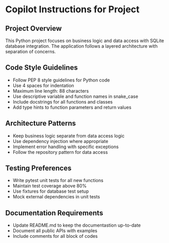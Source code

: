 # Copilot Instructions for Project

## Project Overview
This Python project focuses on business logic and data access with SQLite database integration. The application follows a layered architecture with separation of concerns.

## Code Style Guidelines
- Follow PEP 8 style guidelines for Python code
- Use 4 spaces for indentation
- Maximum line length: 88 characters
- Use descriptive variable and function names in snake_case
- Include docstrings for all functions and classes
- Add type hints to function parameters and return values

## Architecture Patterns
- Keep business logic separate from data access logic
- Use dependency injection where appropriate
- Implement error handling with specific exceptions
- Follow the repository pattern for data access

## Testing Preferences
- Write pytest unit tests for all new functions
- Maintain test coverage above 80%
- Use fixtures for database test setup
- Mock external dependencies in unit tests

## Documentation Requirements
- Update README.md to keep the documentastion up-to-date
- Document all public APIs with examples
- Include comments for all block of codes

